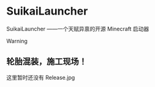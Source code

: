 # SuikaiLauncher

SuikaiLauncher ——一个天赋异禀的开源 Minecraft 启动器

>[!WARNING] 
> ## 轮胎混装，施工现场！
>
> 这里暂时还没有 Release.jpg

